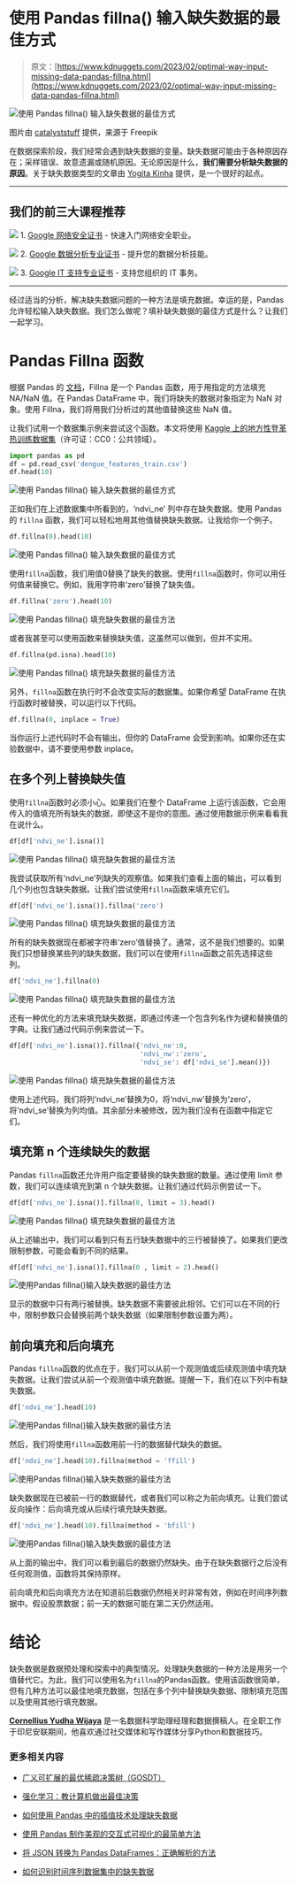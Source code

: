 # 使用 Pandas fillna() 输入缺失数据的最佳方式

> 原文：[https://www.kdnuggets.com/2023/02/optimal-way-input-missing-data-pandas-fillna.html](https://www.kdnuggets.com/2023/02/optimal-way-input-missing-data-pandas-fillna.html)

![使用 Pandas fillna() 输入缺失数据的最佳方式](../Images/8daea57e9d8d577dea9eba6c35e5fbc6.png)

图片由 [catalyststuff](https://www.freepik.com/free-vector/cute-panda-doughnut-cartoon-vector-icon-illustration-animal-food-icon-concept-isolated-premium-vector-flat-cartoon-style_23006622.htm#page=2&query=pandas&position=40&from_view=search&track=sph) 提供，来源于 Freepik

在数据探索阶段，我们经常会遇到缺失数据的变量。缺失数据可能由于各种原因存在；采样错误、故意遗漏或随机原因。无论原因是什么，**我们需要分析缺失数据的原因**。关于缺失数据类型的文章由 [Yogita Kinha](/2020/06/missing-values-dataset.html) 提供，是一个很好的起点。

* * *

## 我们的前三大课程推荐

![](../Images/0244c01ba9267c002ef39d4907e0b8fb.png) 1\. [Google 网络安全证书](https://www.kdnuggets.com/google-cybersecurity) - 快速入门网络安全职业。

![](../Images/e225c49c3c91745821c8c0368bf04711.png) 2\. [Google 数据分析专业证书](https://www.kdnuggets.com/google-data-analytics) - 提升您的数据分析技能。

![](../Images/0244c01ba9267c002ef39d4907e0b8fb.png) 3\. [Google IT 支持专业证书](https://www.kdnuggets.com/google-itsupport) - 支持您组织的 IT 事务。

* * *

经过适当的分析，解决缺失数据问题的一种方法是填充数据。幸运的是，Pandas 允许轻松输入缺失数据。我们怎么做呢？填补缺失数据的最佳方式是什么？让我们一起学习。

# Pandas Fillna 函数

根据 Pandas 的 [文档](https://pandas.pydata.org/pandas-docs/stable/reference/api/pandas.DataFrame.fillna.html)，Fillna 是一个 Pandas 函数，用于用指定的方法填充 NA/NaN 值。在 Pandas DataFrame 中，我们将缺失的数据对象指定为 NaN 对象。使用 Fillna，我们将用我们分析过的其他值替换这些 NaN 值。

让我们试用一个数据集示例来尝试这个函数。本文将使用 [Kaggle 上的地方性登革热训练数据集](https://www.kaggle.com/datasets/arashnic/epidemy?select=dengue_features_train.csv)（许可证：CC0：公共领域）。

```py
import pandas as pd
df = pd.read_csv('dengue_features_train.csv')
df.head(10)
```

![使用 Pandas fillna() 输入缺失数据的最佳方式](../Images/97cb5ec2a97a423dea43c3660c7f1386.png)

正如我们在上述数据集中所看到的，‘ndvi_ne’ 列中存在缺失数据。使用 Pandas 的 `fillna` 函数，我们可以轻松地用其他值替换缺失数据。让我给你一个例子。

```py
df.fillna(0).head(10)
```

![使用 Pandas fillna() 输入缺失数据的最佳方式](../Images/eab59bc53c8af0bd4117e668dd6e8817.png)

使用`fillna`函数，我们用值0替换了缺失的数据。使用`fillna`函数时，你可以用任何值来替换它。例如，我用字符串‘zero’替换了缺失值。

```py
df.fillna('zero').head(10)
```

![使用 Pandas fillna() 填充缺失数据的最佳方法](../Images/961f90afc98e8ef8cd12890137262c16.png)

或者我甚至可以使用函数来替换缺失值，这虽然可以做到，但并不实用。

```py
df.fillna(pd.isna).head(10)
```

![使用 Pandas fillna() 填充缺失数据的最佳方法](../Images/5b2545d9a10314b7affdf99cf73a0b4a.png)

另外，`fillna`函数在执行时不会改变实际的数据集。如果你希望 DataFrame 在执行函数时被替换，可以运行以下代码。

```py
df.fillna(0, inplace = True)
```

当你运行上述代码时不会有输出，但你的 DataFrame 会受到影响。如果你还在实验数据中，请不要使用参数 inplace。

## 在多个列上替换缺失值

使用`fillna`函数时必须小心。如果我们在整个 DataFrame 上运行该函数，它会用传入的值填充所有缺失的数据，即使这不是你的意图。通过使用数据示例来看看我在说什么。

```py
df[df['ndvi_ne'].isna()]
```

![使用 Pandas fillna() 填充缺失数据的最佳方法](../Images/17842afef8a916a6142e36de03a8b50b.png)

我尝试获取所有‘ndvi_ne’列缺失的观察值。如果我们查看上面的输出，可以看到几个列也包含缺失数据。让我们尝试使用`fillna`函数来填充它们。

```py
df[df['ndvi_ne'].isna()].fillna('zero')
```

![使用 Pandas fillna() 填充缺失数据的最佳方法](../Images/1bb751e8ff344e91a7b50996cb2767e7.png)

所有的缺失数据现在都被字符串‘zero’值替换了。通常，这不是我们想要的。如果我们只想替换某些列的缺失数据，我们可以在使用`fillna`函数之前先选择这些列。

```py
df['ndvi_ne'].fillna(0)
```

![使用 Pandas fillna() 填充缺失数据的最佳方法](../Images/cbe4521dbe53bda8771e3804179a55c7.png)

还有一种优化的方法来填充缺失数据，即通过传递一个包含列名作为键和替换值的字典。让我们通过代码示例来尝试一下。

```py
df[df['ndvi_ne'].isna()].fillna({'ndvi_ne':0,
                                 'ndvi_nw':'zero', 
                                 'ndvi_se': df['ndvi_se'].mean()})
```

![使用 Pandas fillna() 填充缺失数据的最佳方法](../Images/0883bc501dce5104283e83e52bdb7888.png)

使用上述代码，我们将列‘ndvi_ne’替换为0，将‘ndvi_nw’替换为‘zero’，将‘ndvi_se’替换为列均值。其余部分未被修改，因为我们没有在函数中指定它们。

## 填充第 n 个连续缺失的数据

Pandas `fillna`函数还允许用户指定要替换的缺失数据的数量。通过使用 limit 参数，我们可以连续填充到第 n 个缺失数据。让我们通过代码示例尝试一下。

```py
df[df['ndvi_ne'].isna()].fillna(0, limit = 3).head()
```

![使用 Pandas fillna() 填充缺失数据的最佳方法](../Images/8b1a00cbf7f409a322d65e10bbd54ccd.png)

从上述输出中，我们可以看到只有五行缺失数据中的三行被替换了。如果我们更改限制参数，可能会看到不同的结果。

```py
df[df['ndvi_ne'].isna()].fillna(0 , limit = 2).head()
```

![使用Pandas fillna()输入缺失数据的最佳方法](../Images/ee1dafd7b793d1a674fd59fea254469a.png)

显示的数据中只有两行被替换。缺失数据不需要彼此相邻。它们可以在不同的行中，限制参数只会替换前两个缺失数据（如果限制参数设置为两）。

## 前向填充和后向填充

Pandas `fillna`函数的优点在于，我们可以从前一个观测值或后续观测值中填充缺失数据。让我们尝试从前一个观测值中填充数据。提醒一下，我们在以下列中有缺失数据。

```py
df['ndvi_ne'].head(10)
```

![使用Pandas fillna()输入缺失数据的最佳方法](../Images/c49205466688d5e94379789314079493.png)

然后，我们将使用`fillna`函数用前一行的数据替代缺失的数据。

```py
df['ndvi_ne'].head(10).fillna(method = 'ffill')
```

![使用Pandas fillna()输入缺失数据的最佳方法](../Images/9fda920d41a77001146fc6e1c44556c1.png)

缺失数据现在已被前一行的数据替代，或者我们可以称之为前向填充。让我们尝试反向操作：后向填充或从后续行填充缺失数据。

```py
df['ndvi_ne'].head(10).fillna(method = 'bfill')
```

![使用Pandas fillna()输入缺失数据的最佳方法](../Images/148115d7703fd6fe1c101d01a33917e2.png)

从上面的输出中，我们可以看到最后的数据仍然缺失。由于在缺失数据行之后没有任何观测值，函数将其保持原样。

前向填充和后向填充方法在知道前后数据仍然相关时非常有效，例如在时间序列数据中。假设股票数据；前一天的数据可能在第二天仍然适用。

# 结论

缺失数据是数据预处理和探索中的典型情况。处理缺失数据的一种方法是用另一个值替代它。为此，我们可以使用名为`fillna`的Pandas函数。使用该函数很简单，但有几种方法可以最佳地填充数据，包括在多个列中替换缺失数据、限制填充范围以及使用其他行填充数据。

**[Cornellius Yudha Wijaya](https://www.linkedin.com/in/cornellius-yudha-wijaya/)** 是一名数据科学助理经理和数据撰稿人。在全职工作于印尼安联期间，他喜欢通过社交媒体和写作媒体分享Python和数据技巧。

### 更多相关内容

+   [广义可扩展的最优稀疏决策树（GOSDT）](https://www.kdnuggets.com/2023/02/generalized-scalable-optimal-sparse-decision-treesgosdt.html)

+   [强化学习：教计算机做出最佳决策](https://www.kdnuggets.com/2023/07/reinforcement-learning-teaching-computers-make-optimal-decisions.html)

+   [如何使用 Pandas 中的插值技术处理缺失数据](https://www.kdnuggets.com/how-to-deal-with-missing-data-using-interpolation-techniques-in-pandas)

+   [使用 Pandas 制作美观的交互式可视化的最简单方法](https://www.kdnuggets.com/2021/12/easiest-way-make-beautiful-interactive-visualizations-pandas.html)

+   [将 JSON 转换为 Pandas DataFrames：正确解析的方法](https://www.kdnuggets.com/converting-jsons-to-pandas-dataframes-parsing-them-the-right-way)

+   [如何识别时间序列数据集中的缺失数据](https://www.kdnuggets.com/how-to-identify-missing-data-in-timeseries-datasets)
